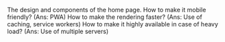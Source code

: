 The design and components of the home page.
How to make it mobile friendly? (Ans: PWA)
How to make the rendering faster? (Ans: Use of caching, service workers)
How to make it highly available in case of heavy load? (Ans: Use of multiple servers)